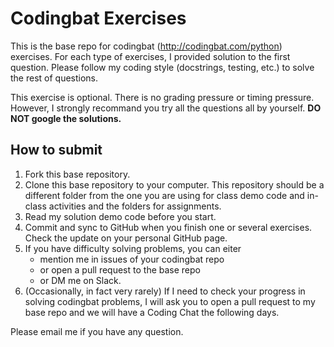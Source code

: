 # Codingbat Exercises

This is the base repo for codingbat (<http://codingbat.com/python>) exercises. For each type of exercises, I provided solution to the first question. Please follow my coding style (docstrings, testing, etc.) to solve the rest of questions.

This exercise is optional. There is no grading pressure or timing pressure. However, I strongly recommand you try all the questions all by yourself. **DO NOT google the solutions.**  

## How to submit

1. Fork this base repository.
2. Clone this base repository to your computer. This repository should be a different folder from the one you are using for class demo code and in-class activities and the folders for assignments.
3. Read my solution demo code before you start.
4. Commit and sync to GitHub when you finish one or several exercises. Check the update on your personal GitHub page.
5. If you have difficulty solving problems, you can eiter
    - mention me in issues of your codingbat repo
    - or open a pull request to the base repo
    - or DM me on Slack.
6. (Occasionally, in fact very rarely) If I need to check your progress in solving codingbat problems, I will ask you to open a pull request to my base repo and we will have a Coding Chat the following days. 

Please email me if you have any question.